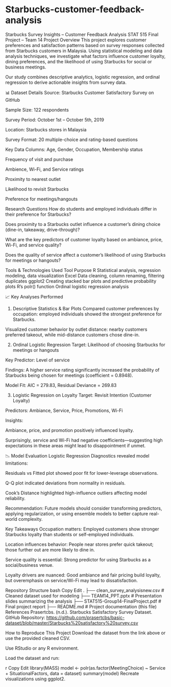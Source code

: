 # Starbucks-customer-feedback-analysis
  Starbucks Survey Insights – Customer Feedback Analysis
STAT 515 Final Project – Team 14
Project Overview
This project explores customer preferences and satisfaction patterns based on survey responses collected from Starbucks customers in Malaysia. Using statistical modeling and data analysis techniques, we investigate what factors influence customer loyalty, dining preferences, and the likelihood of using Starbucks for social or business meetings.

Our study combines descriptive analytics, logistic regression, and ordinal regression to derive actionable insights from survey data.

📊 Dataset Details
Source: Starbucks Customer Satisfactory Survey on GitHub

Sample Size: 122 respondents

Survey Period: October 1st – October 5th, 2019

Location: Starbucks stores in Malaysia

Survey Format: 20 multiple-choice and rating-based questions

Key Data Columns:
Age, Gender, Occupation, Membership status

Frequency of visit and purchase

Ambience, Wi-Fi, and Service ratings

Proximity to nearest outlet

Likelihood to revisit Starbucks

Preference for meetings/hangouts

Research Questions
How do students and employed individuals differ in their preference for Starbucks?

Does proximity to a Starbucks outlet influence a customer’s dining choice (dine-in, takeaway, drive-through)?

What are the key predictors of customer loyalty based on ambiance, price, Wi-Fi, and service quality?

Does the quality of service affect a customer’s likelihood of using Starbucks for meetings or hangouts?

Tools & Technologies Used
Tool	Purpose
R	Statistical analysis, regression modeling, data visualization
Excel	Data cleaning, column renaming, filtering duplicates
ggplot2	Creating stacked bar plots and predictive probability plots
R’s polr() function	Ordinal logistic regression analysis

📈 Key Analyses Performed
1. Descriptive Statistics & Bar Plots
Compared customer preferences by occupation: employed individuals showed the strongest preference for Starbucks.

Visualized customer behavior by outlet distance: nearby customers preferred takeout, while mid-distance customers chose dine-in.

2. Ordinal Logistic Regression
Target: Likelihood of choosing Starbucks for meetings or hangouts

Key Predictor: Level of service

Findings: A higher service rating significantly increased the probability of Starbucks being chosen for meetings (coefficient = 0.8948).

Model Fit: AIC = 279.83, Residual Deviance = 269.83

3. Logistic Regression on Loyalty
Target: Revisit Intention (Customer Loyalty)

Predictors: Ambiance, Service, Price, Promotions, Wi-Fi

Insights:

Ambiance, price, and promotion positively influenced loyalty.

Surprisingly, service and Wi-Fi had negative coefficients—suggesting high expectations in these areas might lead to disappointment if unmet.

📉 Model Evaluation
Logistic Regression Diagnostics revealed model limitations:

Residuals vs Fitted plot showed poor fit for lower-leverage observations.

Q-Q plot indicated deviations from normality in residuals.

Cook’s Distance highlighted high-influence outliers affecting model reliability.

Recommendation:
Future models should consider transforming predictors, applying regularization, or using ensemble models to better capture real-world complexity.

Key Takeaways
Occupation matters: Employed customers show stronger Starbucks loyalty than students or self-employed individuals.

Location influences behavior: People near stores prefer quick takeout; those further out are more likely to dine in.

Service quality is essential: Strong predictor for using Starbucks as a social/business venue.

Loyalty drivers are nuanced: Good ambiance and fair pricing build loyalty, but overemphasis on service/Wi-Fi may lead to dissatisfaction.

Repository Structure
bash
Copy
Edit
.
├── clean_survey_analysisnew.csv       # Cleaned dataset used for modeling
├── TEAM14_PPT.pptx                    # Presentation slides summarizing the analysis
├── STAT515-Group14-FinalProject.pdf   # Final project report
├── README.md                          # Project documentation (this file)
References
Prasertcbs. (n.d.). Starbucks Satisfactory Survey Dataset. GitHub Repository:
https://github.com/prasertcbs/basic-dataset/blob/master/Starbucks%20satisfactory%20survey.csv

How to Reproduce This Project
Download the dataset from the link above or use the provided cleaned CSV.

Use RStudio or any R environment.

Load the dataset and run:

r
Copy
Edit
library(MASS)
model <- polr(as.factor(MeetingChoice) ~ Service + SituationalFactors, data = dataset)
summary(model)
Recreate visualizations using ggplot2.

